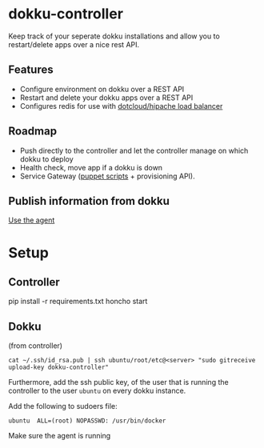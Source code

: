 dokku-controller
================

Keep track of your seperate dokku installations and allow you to restart/delete apps over a nice rest API.

Features
--------

- Configure environment on dokku over a REST API
- Restart and delete your dokku apps over a REST API
- Configures redis for use with [dotcloud/hipache load balancer](https://github.com/dotcloud/hipache)

Roadmap
-------

- Push directly to the controller and let the controller manage on which dokku to deploy
- Health check, move app if a dokku is down
- Service Gateway ([puppet scripts](https://github.com/KristianOellegaard/puppet-postgresql) + provisioning API).

Publish information from dokku
------------------------------

[Use the agent](https://github.com/KristianOellegaard/dokku-controller-agent)


Setup
=====

Controller
----------
pip install -r requirements.txt
honcho start


Dokku
-----
(from controller)
```
cat ~/.ssh/id_rsa.pub | ssh ubuntu/root/etc@<server> "sudo gitreceive upload-key dokku-controller"
```
Furthermore, add the ssh public key, of the user that is running the controller to the user ```ubuntu``` on every dokku instance.

Add the following to sudoers file:
```
ubuntu  ALL=(root) NOPASSWD: /usr/bin/docker
```
Make sure the agent is running
